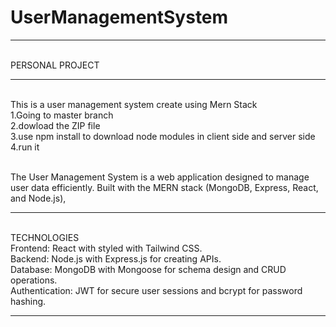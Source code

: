 # UserManagementSystem
***
</br>PERSONAL PROJECT
***
</br>This is a user management system create using Mern Stack
</br>1.Going to master branch
</br>2.dowload the ZIP file
</br>3.use npm install to download node modules in client side and server side
</br>4.run it 


</br>The User Management System is a web application designed to manage user data efficiently. Built with the MERN stack (MongoDB, Express, React, and Node.js),

***
</br>TECHNOLOGIES
</br>Frontend: React with styled with Tailwind CSS.
</br>Backend: Node.js with Express.js for creating APIs.
</br>Database: MongoDB with Mongoose for schema design and CRUD operations.
</br>Authentication: JWT for secure user sessions and bcrypt for password hashing.
***
